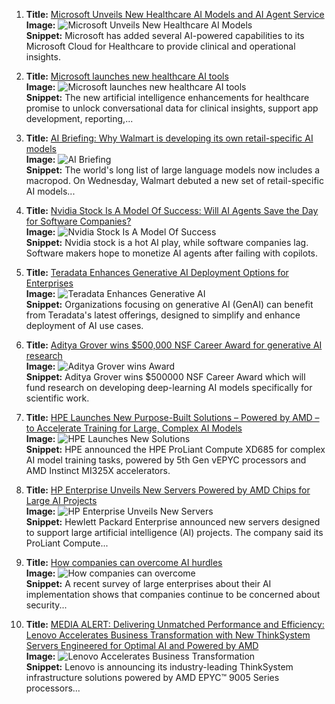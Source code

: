 1. **Title:** [Microsoft Unveils New Healthcare AI Models and AI Agent Service](https://www.pymnts.com/healthcare/2024/microsoft-unveils-new-healthcare-ai-models-and-ai-agent-service/)  
   **Image:** ![Microsoft Unveils New Healthcare AI Models](https://encrypted-tbn0.gstatic.com/images?q=tbn:ANd9GcSRN92rLQ875HGFQef0odhKBqr2oxGxxTaph5RxScndLtjZtZCZ0jelmj-4lg&s)  
   **Snippet:** Microsoft has added several AI-powered capabilities to its Microsoft Cloud for Healthcare to provide clinical and operational insights.  

2. **Title:** [Microsoft launches new healthcare AI tools](https://www.healthcareitnews.com/news/microsoft-launches-new-healthcare-ai-tools)  
   **Image:** ![Microsoft launches new healthcare AI tools](https://encrypted-tbn0.gstatic.com/images?q=tbn:ANd9GcR2Ux8eAscp24-gDDbdtx0ZhTDJgDYSzyo7qYWkrJ4Uz-sh8rpxAwu7CBbQPg&s)  
   **Snippet:** The new artificial intelligence enhancements for healthcare promise to unlock conversational data for clinical insights, support app development, reporting,...  

3. **Title:** [AI Briefing: Why Walmart is developing its own retail-specific AI models](https://digiday.com/media/ai-briefing-why-walmart-is-developing-its-own-retail-specific-ai-models/)  
   **Image:** ![AI Briefing](https://encrypted-tbn0.gstatic.com/images?q=tbn:ANd9GcTnLYlnSJdPzLp-Vl4M4v3UZApafkvht3pdwdQ0U-4c4b-5FxieK2Tcc6W1pw&s)  
   **Snippet:** The world's long list of large language models now includes a macropod. On Wednesday, Walmart debuted a new set of retail-specific AI models...  

4. **Title:** [Nvidia Stock Is A Model Of Success: Will AI Agents Save the Day for Software Companies?](https://www.investors.com/news/technology/nvidia-stock-ai-agents-software-companies/)  
   **Image:** ![Nvidia Stock Is A Model Of Success](https://encrypted-tbn0.gstatic.com/images?q=tbn:ANd9GcR1GdExAgAok9Z-a111nr7sJvNKGvF7FqTi9SFG_iX47FTfj8NV3o7BoYPUOQ&s)  
   **Snippet:** Nvidia stock is a hot AI play, while software companies lag. Software makers hope to monetize AI agents after failing with copilots.  

5. **Title:** [Teradata Enhances Generative AI Deployment Options for Enterprises](https://www.sdxcentral.com/articles/stringerai-announcements/teradata-enhances-generative-ai-deployment-options-for-enterprises/2024/10/)  
   **Image:** ![Teradata Enhances Generative AI](https://encrypted-tbn0.gstatic.com/images?q=tbn:ANd9GcSMRXOK6jSHX_jE94y6TXApbEgexPM9tRhX3K3p2klJXejZ_Jfygii-dIpUvw&s)  
   **Snippet:** Organizations focusing on generative AI (GenAI) can benefit from Teradata's latest offerings, designed to simplify and enhance deployment of AI use cases.  

6. **Title:** [Aditya Grover wins $500,000 NSF Career Award for generative AI research](https://www.americanbazaaronline.com/2024/10/10/aditya-grover-wins-nsf-career-award-for-generative-ai-research-456596/)  
   **Image:** ![Aditya Grover wins Award](https://encrypted-tbn0.gstatic.com/images?q=tbn:ANd9GcT88Q9RGXhPS34LgGsiWLCtSXPxvhhWmzqn5QHprccKMn7gOh0CtoTaSFXt8Q&s)  
   **Snippet:** Aditya Grover wins $500000 NSF Career Award which will fund research on developing deep-learning AI models specifically for scientific work.  

7. **Title:** [HPE Launches New Purpose-Built Solutions – Powered by AMD – to Accelerate Training for Large, Complex AI Models](https://aithority.com/technology/hpe-launches-new-purpose-built-solutions-powered-by-amd-to-accelerate-training-for-large-complex-ai-models/)  
   **Image:** ![HPE Launches New Solutions](https://encrypted-tbn0.gstatic.com/images?q=tbn:ANd9GcTAWUBFrcV5AL50yuqw06PzQr4l5R0pqX5LQg3UqLRBW3J8-Dt_0GJQJtw8uw&s)  
   **Snippet:** HPE announced the HPE ProLiant Compute XD685 for complex AI model training tasks, powered by 5th Gen vEPYC processors and AMD Instinct MI325X accelerators.  

8. **Title:** [HP Enterprise Unveils New Servers Powered by AMD Chips for Large AI Projects](https://www.investopedia.com/hp-enterprise-unveils-new-servers-powered-by-amd-chips-for-large-ai-projects-8726700)  
   **Image:** ![HP Enterprise Unveils New Servers](https://encrypted-tbn0.gstatic.com/images?q=tbn:ANd9GcQh4V0wGr3bMrfD73lKGSz6L3bg1Jm0bI_IE_gZK5sQNUC44ssPo9Y_bIQw0w&s)  
   **Snippet:** Hewlett Packard Enterprise announced new servers designed to support large artificial intelligence (AI) projects. The company said its ProLiant Compute...  

9. **Title:** [How companies can overcome AI hurdles](https://www.computerworld.com/video/3557604/how-companies-can-overcome-ai-hurdles.html)  
   **Image:** ![How companies can overcome](https://encrypted-tbn0.gstatic.com/images?q=tbn:ANd9GcRcaURKuk1fSWBfrK9Wn3F6kS_ORteFvLv7QVVeZ2R6j1UwGuv1hyro4Sv8gA&s)  
   **Snippet:** A recent survey of large enterprises about their AI implementation shows that companies continue to be concerned about security...  

10. **Title:** [MEDIA ALERT: Delivering Unmatched Performance and Efficiency: Lenovo Accelerates Business Transformation with New ThinkSystem Servers Engineered for Optimal AI and Powered by AMD](https://news.lenovo.com/pressroom/press-releases/lenovo-provides-unmatched-performance-with-new-thinksystem-support-for-amd-processors/)  
    **Image:** ![Lenovo Accelerates Business Transformation](https://encrypted-tbn0.gstatic.com/images?q=tbn:ANd9GcQv-4itepMniUtw17AbDDO3vtGE5SF1YPmX94FAIM14scnhYp3QMcKgUZ7qvA&s)  
    **Snippet:** Lenovo is announcing its industry-leading ThinkSystem infrastructure solutions powered by AMD EPYC™ 9005 Series processors...
